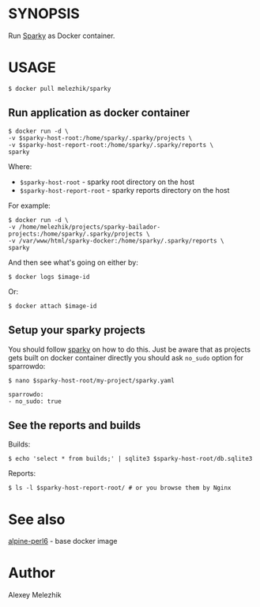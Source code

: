 # SYNOPSIS

Run [Sparky](https://github.com/melezhik/sparky) as Docker container.

# USAGE

    $ docker pull melezhik/sparky 

## Run application as docker container 

    $ docker run -d \
    -v $sparky-host-root:/home/sparky/.sparky/projects \
    -v $sparky-host-report-root:/home/sparky/.sparky/reports \  
    sparky

Where:

* `$sparky-host-root` - sparky root directory on the host 
* `$sparky-host-report-root` - sparky reports directory on the host 


For example:

    $ docker run -d \
    -v /home/melezhik/projects/sparky-bailador-projects:/home/sparky/.sparky/projects \
    -v /var/www/html/sparky-docker:/home/sparky/.sparky/reports \
    sparky

And then see what's going on either by:

    $ docker logs $image-id

Or:

    $ docker attach $image-id

## Setup your sparky projects

You should follow [sparky](https://github.com/melezhik/sparky) on how to do this.
Just be aware that as projects gets built on docker container directly you should ask `no_sudo`
option for sparrowdo:


    $ nano $sparky-host-root/my-project/sparky.yaml

    sparrowdo:
    - no_sudo: true    

## See the reports and builds

Builds:

    $ echo 'select * from builds;' | sqlite3 $sparky-host-root/db.sqlite3

Reports:

    $ ls -l $sparky-host-report-root/ # or you browse them by Nginx 

# See also

[alpine-perl6](https://github.com/JJ/alpine-perl6) - base docker image 

# Author

Alexey Melezhik


